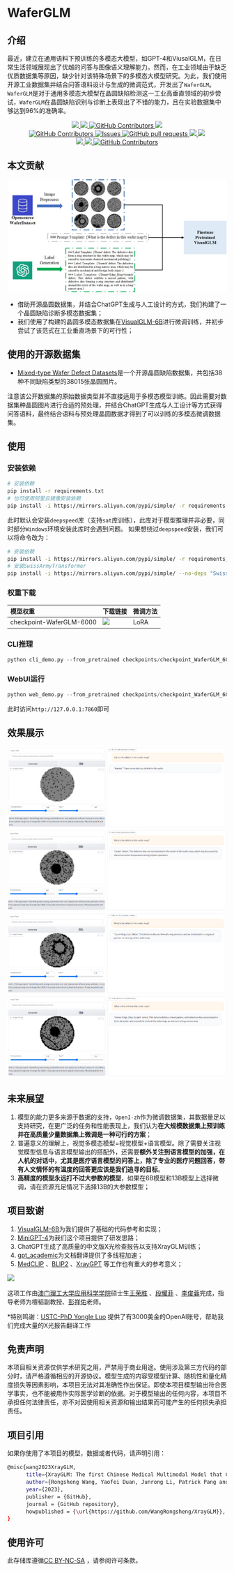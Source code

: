 # WaferGLM

## 介绍

最近，建立在通用语料下预训练的多模态大模型，如GPT-4和ViusalGLM，在日常生活领域展现出了优越的问答与图像语义理解能力。然而，在工业领域由于缺乏优质数据集等原因，缺少针对该特殊场景下的多模态大模型研究。为此，我们使用开源工业数据集并结合问答语料设计与生成的微调范式，开发出了`WaferGLM`。`WaferGLM`是对于通用多模态大模型在晶圆缺陷检测这一工业高垂直领域的初步尝试，`WaferGLM`在晶圆缺陷识别与诊断上表现出了不错的能力，且在实验数据集中够达到96%的准确率。


 <p align="center">
      <a href='https://github.com/WangRongsheng/XrayGLM'>
            <img src='https://img.shields.io/badge/Project-Page-Green'>
      </a>
      <a href='https://github.com/WangRongsheng/XrayGLM'>
            <img src='https://img.shields.io/badge/Paper-Arxiv-red'>
      </a>
      <a href="https://colab.research.google.com/drive/1aR8SSaseyprsxnor-gDyMo96V9jD7iGP?usp=sharing">
        <img alt="GitHub Contributors" src="https://colab.research.google.com/assets/colab-badge.svg" />
      </a>
      <a href='https://huggingface.co/wangrongsheng'>
        <img src='https://img.shields.io/badge/%F0%9F%A4%97%20Hugging%20Face-Spaces-blue'>
      </a>
      </br>
      <a href="https://github.com/WangRongsheng/XrayGLM/graphs/contributors">
        <img alt="GitHub Contributors" src="https://img.shields.io/github/contributors/WangRongsheng/XrayGLM" />
      </a>
      <a href="https://github.com/WangRongsheng/XrayGLM/issues">
        <img alt="Issues" src="https://img.shields.io/github/issues/WangRongsheng/XrayGLM?color=0088ff" />
      </a>
      <a href="https://github.com/WangRongsheng/XrayGLM/pulls">
        <img alt="GitHub pull requests" src="https://img.shields.io/github/issues-pr/WangRongsheng/XrayGLM?color=0088ff" />
      </a>
      <a href=href="https://github.com/WangRongsheng/XrayGLM/stargazers">
        <img src="https://img.shields.io/github/stars/WangRongsheng/XrayGLM?color=ccf">
      </a>
      <a href=href="https://github.com/WangRongsheng/XrayGLM">
        <img src="https://img.shields.io/github/repo-size/WangRongsheng/XrayGLM.svg?style=flat-square">
      </a>
      </br>
      <a href=href="https://github.com/WangRongsheng/XrayGLM">
        <img src="https://visitor-badge.laobi.icu/badge?page_id=https://github.com/WangRongsheng/XrayGLM">
      </a>
      <a href=href="https://github.com/WangRongsheng/XrayGLM">
        <img src="https://img.shields.io/github/last-commit/WangRongsheng/XrayGLM">
      </a>
      <a href="https://github.com/WangRongsheng/XrayGLM/blob/main/LICENSE">
        <img alt="GitHub Contributors" src="https://img.shields.io/badge/License-CC%20BY--NC--SA%204.0-lightgrey.svg" />
      </a>
  </p>


## 本文贡献

<div align=center>
  <img src='./examples/demonstrate_1.jpg'>
</div>

- 借助开源晶圆数据集，并结合ChatGPT生成与人工设计的方式，我们构建了一个晶圆缺陷诊断多模态数据集；
- 我们使用了构建的晶圆多模态数据集在[VisualGLM-6B](https://github.com/THUDM/VisualGLM-6B)进行微调训练，并初步尝试了该范式在工业垂直场景下的可行性；
  
## 使用的开源数据集

- [Mixed-type Wafer Defect Datasets](https://www.kaggle.com/datasets/co1d7era/mixedtype-wafer-defect-datasets)是一个开源晶圆缺陷数据集，共包括38种不同缺陷类型的38015张晶圆图片。

注意该公开数据集的原始数据类型并不直接适用于多模态模型训练。因此需要对数据集种晶圆图片进行合适的预处理，并结合ChatGPT生成与人工设计等方式获得问答语料，最终结合语料与预处理晶圆数据才得到了可以训练的多模态微调数据集。

## 使用

### 安装依赖
```bash
# 安装依赖
pip install -r requirements.txt
# 也可使用阿里云镜像安装依赖
pip install -i https://mirrors.aliyun.com/pypi/simple/ -r requirements.txt
```
此时默认会安装`deepspeed`库（支持`sat`库训练），此库对于模型推理并非必要，同时部分`Windows`环境安装此库时会遇到问题。 如果想绕过`deepspeed`安装，我们可以将命令改为：
```bash
# 安装依赖
pip install -i https://mirrors.aliyun.com/pypi/simple/ -r requirements_wo_ds.txt
# 安装SwissArmyTransformer
pip install -i https://mirrors.aliyun.com/pypi/simple/ --no-deps "SwissArmyTransformer>=0.3.6"
```
### 权重下载

|模型权重|下载链接|微调方法|
|:-|:-|:-|
|checkpoint-WaferGLM-6000|<a href='https://huggingface.co/YefriL/WaferGLM'><img src='https://img.shields.io/badge/%F0%9F%A4%97%20Hugging%20Face-Spaces-blue'></a>|LoRA|

### CLI推理

```python
python cli_demo.py --from_pretrained checkpoints/checkpoint_WaferGLM_6000 --prompt_en 'What is the defect in this wafer map?' --english
```

### WebUI运行

```python
python web_demo.py --from_pretrained checkpoints/checkpoint_WaferGLM_6000
```

此时访问`http://127.0.0.1:7860`即可

## 效果展示

<img src='./examples/example_1.png'>
<img src='./examples/example_2.png'>
<img src='./examples/example_3.png'>
<img src='./examples/example_4.png'>


## 未来展望

1. 模型的能力更多来源于数据的支持，`OpenI-zh`作为微调数据集，其数据量足以支持研究，在更广泛的任务和性能表现上，我们认为**在大规模数据集上预训练并在高质量少量数据集上微调是一种可行的方案**；
2. 普遍意义的理解上，视觉多模态模型=视觉模型+语言模型。除了需要关注视觉模型信息与语言模型输出的搭配外，还需要**额外关注到语言模型的加强，在人机的对话中，尤其是医疗语言模型的问答上，除了专业的医疗问题回答，带有人文情怀的有温度的回答更应该是我们追寻的目标**。
3. **高精度的模型永远打不过大参数的模型**，如果在6B模型和13B模型上选择微调，请在资源充足情况下选择13B的大参数模型；

## 项目致谢

1. [VisualGLM-6B](https://github.com/THUDM/VisualGLM-6B)为我们提供了基础的代码参考和实现；
2. [MiniGPT-4](https://github.com/Vision-CAIR/MiniGPT-4)为我们这个项目提供了研发思路；
3. ChatGPT生成了高质量的中文版X光检查报告以支持XrayGLM训练；
4. [gpt_academic](https://github.com/binary-husky/gpt_academic)为文档翻译提供了多线程加速；
5. [MedCLIP](https://github.com/RyanWangZf/MedCLIP) 、[BLIP2](https://huggingface.co/docs/transformers/main/model_doc/blip-2) 、[XrayGPT](https://github.com/mbzuai-oryx/XrayGPT) 等工作也有重大的参考意义；

![](./assets/images/mpu.png)

这项工作由[澳门理工大学应用科学学院](https://www.mpu.edu.mo/esca/zh/index.php)硕士生[王荣胜](https://github.com/WangRongsheng) 、[段耀菲](https://github.com/IsBaSO4) 、[李俊蓉](https://github.com/lijunrong0815)完成，指导老师为檀韬副教授、[彭祥佑](http://www.patrickpang.net/)老师。

*特别鸣谢：[USTC-PhD Yongle Luo](https://github.com/kaixindelele) 提供了有3000美金的OpenAI账号，帮助我们完成大量的X光报告翻译工作

## 免责声明

本项目相关资源仅供学术研究之用，严禁用于商业用途。使用涉及第三方代码的部分时，请严格遵循相应的开源协议。模型生成的内容受模型计算、随机性和量化精度损失等因素影响，本项目无法对其准确性作出保证。即使本项目模型输出符合医学事实，也不能被用作实际医学诊断的依据。对于模型输出的任何内容，本项目不承担任何法律责任，亦不对因使用相关资源和输出结果而可能产生的任何损失承担责任。

## 项目引用

如果你使用了本项目的模型，数据或者代码，请声明引用：

```bash
@misc{wang2023XrayGLM,
      title={XrayGLM: The first Chinese Medical Multimodal Model that Chest Radiographs Summarization}, 
      author={Rongsheng Wang, Yaofei Duan, Junrong Li, Patrick Pang and Tao Tan},
      year={2023},
      publisher = {GitHub},
      journal = {GitHub repository},
      howpublished = {\url{https://github.com/WangRongsheng/XrayGLM}},
}
```

## 使用许可

此存储库遵循[CC BY-NC-SA](https://creativecommons.org/licenses/by-nc-sa/4.0/) ，请参阅许可条款。

